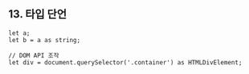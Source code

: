## 13. 타입 단언

```tsx
let a;
let b = a as string;

// DOM API 조작
let div = document.querySelector('.container') as HTMLDivElement;
```
